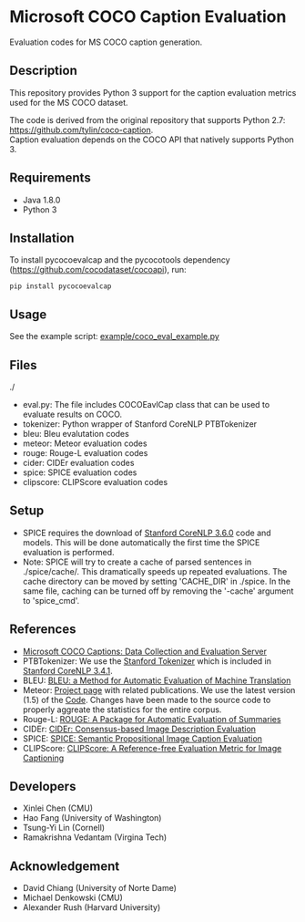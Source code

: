 Microsoft COCO Caption Evaluation
===================

Evaluation codes for MS COCO caption generation.

## Description ##
This repository provides Python 3 support for the caption evaluation metrics used for the MS COCO dataset.

The code is derived from the original repository that supports Python 2.7: https://github.com/tylin/coco-caption.  
Caption evaluation depends on the COCO API that natively supports Python 3.

## Requirements ##
- Java 1.8.0
- Python 3

## Installation ##
To install pycocoevalcap and the pycocotools dependency (https://github.com/cocodataset/cocoapi), run:
```
pip install pycocoevalcap
```

## Usage ##
See the example script: [example/coco_eval_example.py](example/coco_eval_example.py)

## Files ##
./
- eval.py: The file includes COCOEavlCap class that can be used to evaluate results on COCO.
- tokenizer: Python wrapper of Stanford CoreNLP PTBTokenizer
- bleu: Bleu evalutation codes
- meteor: Meteor evaluation codes
- rouge: Rouge-L evaluation codes
- cider: CIDEr evaluation codes
- spice: SPICE evaluation codes
- clipscore: CLIPScore evaluation codes

## Setup ##

- SPICE requires the download of [Stanford CoreNLP 3.6.0](http://stanfordnlp.github.io/CoreNLP/index.html) code and models. This will be done automatically the first time the SPICE evaluation is performed.
- Note: SPICE will try to create a cache of parsed sentences in ./spice/cache/. This dramatically speeds up repeated evaluations. The cache directory can be moved by setting 'CACHE_DIR' in ./spice. In the same file, caching can be turned off by removing the '-cache' argument to 'spice_cmd'.

## References ##

- [Microsoft COCO Captions: Data Collection and Evaluation Server](http://arxiv.org/abs/1504.00325)
- PTBTokenizer: We use the [Stanford Tokenizer](http://nlp.stanford.edu/software/tokenizer.shtml) which is included in [Stanford CoreNLP 3.4.1](http://nlp.stanford.edu/software/corenlp.shtml).
- BLEU: [BLEU: a Method for Automatic Evaluation of Machine Translation](http://www.aclweb.org/anthology/P02-1040.pdf)
- Meteor: [Project page](http://www.cs.cmu.edu/~alavie/METEOR/) with related publications. We use the latest version (1.5) of the [Code](https://github.com/mjdenkowski/meteor). Changes have been made to the source code to properly aggreate the statistics for the entire corpus.
- Rouge-L: [ROUGE: A Package for Automatic Evaluation of Summaries](http://anthology.aclweb.org/W/W04/W04-1013.pdf)
- CIDEr: [CIDEr: Consensus-based Image Description Evaluation](http://arxiv.org/pdf/1411.5726.pdf)
- SPICE: [SPICE: Semantic Propositional Image Caption Evaluation](https://arxiv.org/abs/1607.08822)
- CLIPScore: [CLIPScore: A Reference-free Evaluation Metric for Image Captioning](https://arxiv.org/abs/2104.08718)

## Developers ##
- Xinlei Chen (CMU)
- Hao Fang (University of Washington)
- Tsung-Yi Lin (Cornell)
- Ramakrishna Vedantam (Virgina Tech)

## Acknowledgement ##
- David Chiang (University of Norte Dame)
- Michael Denkowski (CMU)
- Alexander Rush (Harvard University)
